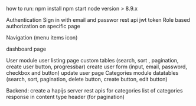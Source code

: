 how to run:
npm install
npm start
node version > 8.9.x


Authentication
	Sign in with email and passwor rest api
	jwt token
Role based authorization on specific page

Navigation (menu items icon)

dashboard page

User module
	user listing page
	custom tables (search, sort , pagination, create user button, progressbar)
	create user form (input, email, password, checkbox and button)
	update user page
Categories module
	datatables (search, sort, pagination, delete button, create  button, edit button)



Backend:
	create a hapijs server
	rest apis for categories
	list of categories response in content type header (for pagination)

